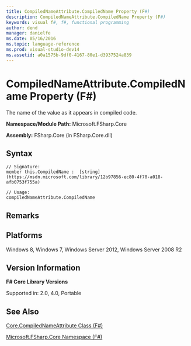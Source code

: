 ```yaml
---
title: CompiledNameAttribute.CompiledName Property (F#)
description: CompiledNameAttribute.CompiledName Property (F#)
keywords: visual f#, f#, functional programming
author: dend
manager: danielfe
ms.date: 05/16/2016
ms.topic: language-reference
ms.prod: visual-studio-dev14
ms.assetid: a0a1575b-9df0-4167-80e1-d3937524a839 
---
```


# CompiledNameAttribute.CompiledName Property (F#)

The name of the value as it appears in compiled code.

**Namespace/Module Path:** Microsoft.FSharp.Core

**Assembly:** FSharp.Core (in FSharp.Core.dll)


## Syntax

```
// Signature:
member this.CompiledName :  [string](https://msdn.microsoft.com/library/12b97856-ec80-4f70-a018-afb0753f755a)

// Usage:
compiledNameAttribute.CompiledName
```

## Remarks

## Platforms
Windows 8, Windows 7, Windows Server 2012, Windows Server 2008 R2


## Version Information
**F# Core Library Versions**

Supported in: 2.0, 4.0, Portable




## See Also
[Core.CompiledNameAttribute Class &#40;F&#35;&#41;](Core.CompiledNameAttribute-Class-%5BFSharp%5D.md)

[Microsoft.FSharp.Core Namespace &#40;F&#35;&#41;](Microsoft.FSharp.Core-Namespace-%5BFSharp%5D.md)


